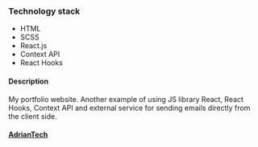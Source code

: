 ### Technology stack

-  HTML
-  SCSS
-  React.js
-  Context API
-  React Hooks

#### Description

My portfolio website. Another example of using JS library React, React Hooks, Context API and external service for sending emails directly from the client side.

#### [AdrianTech](https://adriantech.eu)
